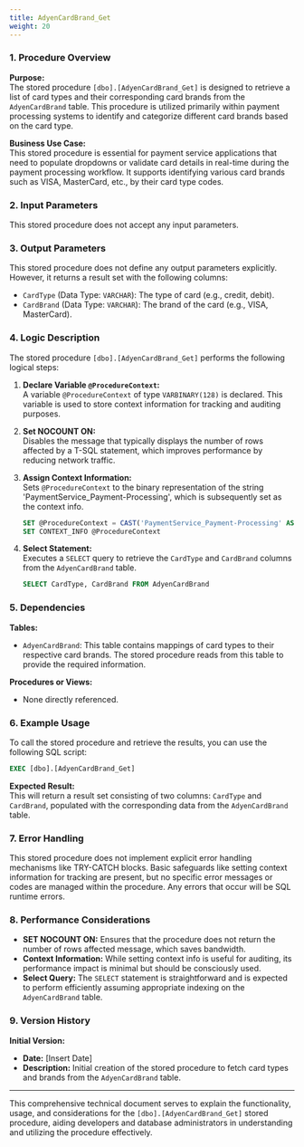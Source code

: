```yaml
---
title: AdyenCardBrand_Get
weight: 20
---
```

### 1. Procedure Overview
**Purpose:**  
The stored procedure `[dbo].[AdyenCardBrand_Get]` is designed to retrieve a list of card types and their corresponding card brands from the `AdyenCardBrand` table. This procedure is utilized primarily within payment processing systems to identify and categorize different card brands based on the card type.

**Business Use Case:**  
This stored procedure is essential for payment service applications that need to populate dropdowns or validate card details in real-time during the payment processing workflow. It supports identifying various card brands such as VISA, MasterCard, etc., by their card type codes.

### 2. Input Parameters
This stored procedure does not accept any input parameters.

### 3. Output Parameters
This stored procedure does not define any output parameters explicitly. However, it returns a result set with the following columns:
- `CardType` (Data Type: `VARCHAR`): The type of card (e.g., credit, debit).
- `CardBrand` (Data Type: `VARCHAR`): The brand of the card (e.g., VISA, MasterCard).

### 4. Logic Description
The stored procedure `[dbo].[AdyenCardBrand_Get]` performs the following logical steps:

1. **Declare Variable `@ProcedureContext`:**  
   A variable `@ProcedureContext` of type `VARBINARY(128)` is declared. This variable is used to store context information for tracking and auditing purposes.
   
2. **Set NOCOUNT ON:**  
   Disables the message that typically displays the number of rows affected by a T-SQL statement, which improves performance by reducing network traffic.

3. **Assign Context Information:**  
   Sets `@ProcedureContext` to the binary representation of the string 'PaymentService_Payment-Processing', which is subsequently set as the context info.
   ```sql
   SET @ProcedureContext = CAST('PaymentService_Payment-Processing' AS VARBINARY(128))
   SET CONTEXT_INFO @ProcedureContext
   ```
   
4. **Select Statement:**   
   Executes a `SELECT` query to retrieve the `CardType` and `CardBrand` columns from the `AdyenCardBrand` table.
   ```sql
   SELECT CardType, CardBrand FROM AdyenCardBrand
   ```

### 5. Dependencies
**Tables:**
- `AdyenCardBrand`: This table contains mappings of card types to their respective card brands. The stored procedure reads from this table to provide the required information.

**Procedures or Views:**
- None directly referenced.

### 6. Example Usage
To call the stored procedure and retrieve the results, you can use the following SQL script:

```sql
EXEC [dbo].[AdyenCardBrand_Get]
```

**Expected Result:**  
This will return a result set consisting of two columns: `CardType` and `CardBrand`, populated with the corresponding data from the `AdyenCardBrand` table.

### 7. Error Handling
This stored procedure does not implement explicit error handling mechanisms like TRY-CATCH blocks. Basic safeguards like setting context information for tracking are present, but no specific error messages or codes are managed within the procedure. Any errors that occur will be SQL runtime errors.

### 8. Performance Considerations
- **SET NOCOUNT ON:** Ensures that the procedure does not return the number of rows affected message, which saves bandwidth.
- **Context Information:** While setting context info is useful for auditing, its performance impact is minimal but should be consciously used.
- **Select Query:** The `SELECT` statement is straightforward and is expected to perform efficiently assuming appropriate indexing on the `AdyenCardBrand` table.

### 9. Version History
**Initial Version:**
- **Date:** [Insert Date]
- **Description:** Initial creation of the stored procedure to fetch card types and brands from the `AdyenCardBrand` table.

---

This comprehensive technical document serves to explain the functionality, usage, and considerations for the `[dbo].[AdyenCardBrand_Get]` stored procedure, aiding developers and database administrators in understanding and utilizing the procedure effectively.